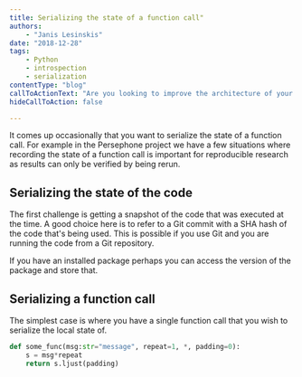 ```yaml
---
title: Serializing the state of a function call"
authors:
    - "Janis Lesinskis"
date: "2018-12-28"
tags:
    - Python
    - introspection
    - serialization
contentType: "blog"
callToActionText: "Are you looking to improve the architecture of your Python programs? Fill in the form below with some details and one of our Python experts will get back to you."
hideCallToAction: false

---
```


It comes up occasionally that you want to serialize the state of a function call. For example in the Persephone project we have a few situations where recording the state of a function call is important for reproducible research as results can only be verified by being rerun.

## Serializing the state of the code

The first challenge is getting a snapshot of the code that was executed at the time. A good choice here is to refer to a Git commit with a SHA hash of the code that's being used. This is possible if you use Git and you are running the code from a Git repository.

If you have an installed package perhaps you can access the version of the package and store that.

## Serializing a function call

The simplest case is where you have a single function call that you wish to serialize the local state of.

```python
def some_func(msg:str="message", repeat=1, *, padding=0):
    s = msg*repeat
    return s.ljust(padding)
```
